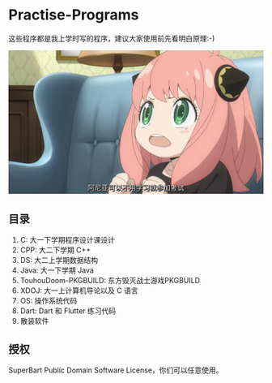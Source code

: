 # Practise-Programs
这些程序都是我上学时写的程序，建议大家使用前先看明白原理:-)

![](Screenshot_20220705_170811.png)

## 目录
1. C: 大一下学期程序设计课设计
2. CPP: 大二下学期 C++
3. DS: 大二上学期数据结构
4. Java: 大一下学期 Java
5. TouhouDoom-PKGBUILD: 东方毁灭战士游戏PKGBUILD
6. XDOJ: 大一上计算机导论以及 C 语言
7. OS: 操作系统代码
8. Dart: Dart 和 Flutter 练习代码
8. 散装软件

## 授权
SuperBart Public Domain Software License，你们可以任意使用。

